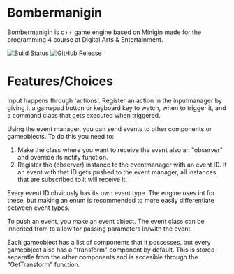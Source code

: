 # Bombermanigin

Bombermanigin is c++ game engine based on Minigin made for the programming 4 course at Digital Arts & Entertainment.

[![Build Status](https://github.com/avadae/minigin/actions/workflows/msbuild.yml/badge.svg)](https://github.com/avadae/msbuild/actions)
[![GitHub Release](https://img.shields.io/github/v/release/avadae/minigin?logo=github&sort=semver)](https://github.com/avadae/minigin/releases/latest)

# Features/Choices

Input happens through 'actions'. Register an action in the inputmanager by giving it a gamepad button or keyboard key to watch, when to trigger it, and a command class that gets executed when triggered.

Using the event manager, you can send events to other components or gameobjects. To do this you need to:
1) Make the class where you want to receive the event also an "observer" and override its notify function.
2) Register the (observer) instance to the eventmanager with an event ID. If an event with that ID gets pushed to the event manager, all instances that are subscribed to it will receive it.

Every event ID obviously has its own event type. The engine uses int for these, but making an enum is recommended to more easily differentiate between event types.

To push an event, you make an event object. The event class can be inherited from to allow for passing parameters in/with the event.

Each gameobject has a list of components that it possesses, but every gameobject also has a "transform" component by default. This is stored seperatle from the other components and is accesible through the "GetTransform" function.

